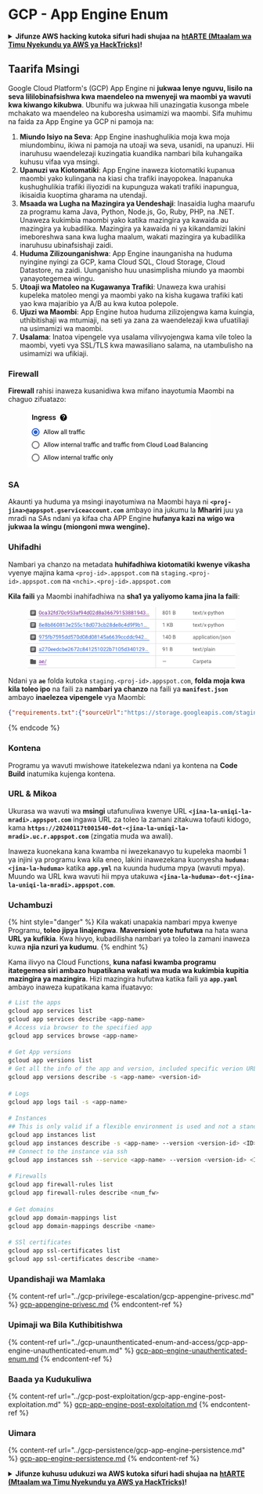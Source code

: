 # GCP - App Engine Enum

<details>

<summary><strong>Jifunze AWS hacking kutoka sifuri hadi shujaa na</strong> <a href="https://training.hacktricks.xyz/courses/arte"><strong>htARTE (Mtaalam wa Timu Nyekundu ya AWS ya HackTricks)</strong></a><strong>!</strong></summary>

Njia nyingine za kusaidia HackTricks:

* Ikiwa unataka kuona **kampuni yako ikitangazwa kwenye HackTricks** au **kupakua HackTricks kwa PDF** Angalia [**MIPANGO YA USAJILI**](https://github.com/sponsors/carlospolop)!
* Pata [**bidhaa rasmi za PEASS & HackTricks**](https://peass.creator-spring.com)
* Gundua [**Familia ya PEASS**](https://opensea.io/collection/the-peass-family), mkusanyiko wetu wa [**NFTs**](https://opensea.io/collection/the-peass-family) ya kipekee
* **Jiunge na** 💬 [**Kikundi cha Discord**](https://discord.gg/hRep4RUj7f) au [**kikundi cha telegram**](https://t.me/peass) au **tufuate** kwenye **Twitter** 🐦 [**@hacktricks\_live**](https://twitter.com/hacktricks\_live)**.**
* **Shiriki mbinu zako za udukuzi kwa kuwasilisha PRs kwa** [**HackTricks**](https://github.com/carlospolop/hacktricks) na [**HackTricks Cloud**](https://github.com/carlospolop/hacktricks-cloud) repos za github.

</details>

## Taarifa Msingi <a href="#reviewing-app-engine-configurations" id="reviewing-app-engine-configurations"></a>

Google Cloud Platform's (GCP) App Engine ni **jukwaa lenye nguvu, lisilo na seva lililobinafsishwa kwa maendeleo na mwenyeji wa maombi ya wavuti kwa kiwango kikubwa**. Ubunifu wa jukwaa hili unazingatia kusonga mbele mchakato wa maendeleo na kuboresha usimamizi wa maombi. Sifa muhimu na faida za App Engine ya GCP ni pamoja na:

1. **Miundo Isiyo na Seva**: App Engine inashughulikia moja kwa moja miundombinu, ikiwa ni pamoja na utoaji wa seva, usanidi, na upanuzi. Hii inaruhusu waendelezaji kuzingatia kuandika nambari bila kuhangaika kuhusu vifaa vya msingi.
2. **Upanuzi wa Kiotomatiki**: App Engine inaweza kiotomatiki kupanua maombi yako kulingana na kiasi cha trafiki inayopokea. Inapanuka kushughulikia trafiki iliyozidi na kupunguza wakati trafiki inapungua, ikisaidia kuoptima gharama na utendaji.
3. **Msaada wa Lugha na Mazingira ya Uendeshaji**: Inasaidia lugha maarufu za programu kama Java, Python, Node.js, Go, Ruby, PHP, na .NET. Unaweza kukimbia maombi yako katika mazingira ya kawaida au mazingira ya kubadilika. Mazingira ya kawaida ni ya kikandamizi lakini imeboreshwa sana kwa lugha maalum, wakati mazingira ya kubadilika inaruhusu ubinafsishaji zaidi.
4. **Huduma Zilizounganishwa**: App Engine inaunganisha na huduma nyingine nyingi za GCP, kama Cloud SQL, Cloud Storage, Cloud Datastore, na zaidi. Uunganisho huu unasimplisha miundo ya maombi yanayotegemea wingu.
5. **Utoaji wa Matoleo na Kugawanya Trafiki**: Unaweza kwa urahisi kupeleka matoleo mengi ya maombi yako na kisha kugawa trafiki kati yao kwa majaribio ya A/B au kwa kutoa polepole.
6. **Ujuzi wa Maombi**: App Engine hutoa huduma zilizojengwa kama kuingia, uthibitishaji wa mtumiaji, na seti ya zana za waendelezaji kwa ufuatiliaji na usimamizi wa maombi.
7. **Usalama**: Inatoa vipengele vya usalama vilivyojengwa kama vile toleo la maombi, vyeti vya SSL/TLS kwa mawasiliano salama, na utambulisho na usimamizi wa ufikiaji.

### Firewall

**Firewall** rahisi inaweza kusanidiwa kwa mifano inayotumia Maombi na chaguo zifuatazo:

<figure><img src="../../../.gitbook/assets/image (246).png" alt=""><figcaption></figcaption></figure>

### SA

Akaunti ya huduma ya msingi inayotumiwa na Maombi haya ni **`<proj-jina>@appspot.gserviceaccount.com`** ambayo ina jukumu la **Mhariri** juu ya mradi na SAs ndani ya kifaa cha APP Engine **hufanya kazi na wigo wa jukwaa la wingu (miongoni mwa wengine).**

### Uhifadhi

Nambari ya chanzo na metadata **huhifadhiwa kiotomatiki kwenye vikasha** vyenye majina kama `<proj-id>.appspot.com` na `staging.<proj-id>.appspot.com` na `<nchi>.<proj-id>.appspot.com`

**Kila faili** ya Maombi inahifadhiwa na **sha1 ya yaliyomo kama jina la faili**:

<figure><img src="../../../.gitbook/assets/image (82).png" alt=""><figcaption></figcaption></figure>

Ndani ya **`ae`** folda kutoka `staging.<proj-id>.appspot.com`, **folda moja kwa kila toleo ipo** na faili za **nambari ya chanzo** na faili ya **`manifest.json`** ambayo **inaelezea vipengele** vya Maombi:
```json
{"requirements.txt":{"sourceUrl":"https://storage.googleapis.com/staging.onboarding-host-98efbf97812843.appspot.com/a270eedcbe2672c841251022b7105d340129d108","sha1Sum":"a270eedc_be2672c8_41251022_b7105d34_0129d108"},"main_test.py":{"sourceUrl":"https://storage.googleapis.com/staging.onboarding-host-98efbf97812843.appspot.com/0ca32fd70c953af94d02d8a36679153881943f32","sha1Sum":"0ca32fd7_0c953af9_4d02d8a ...
```
{% endcode %}

### Kontena

Programu ya wavuti mwishowe itatekelezwa ndani ya kontena na **Code Build** inatumika kujenga kontena.

### URL & Mikoa

Ukurasa wa wavuti wa **msingi** utafunuliwa kwenye URL **`<jina-la-uniqi-la-mradi>.appspot.com`** ingawa URL za toleo la zamani zitakuwa tofauti kidogo, kama **`https://20240117t001540-dot-<jina-la-uniqi-la-mradi>.uc.r.appspot.com`** (zingatia muda wa awali).

Inaweza kuonekana kana kwamba ni iwezekanavyo tu kupeleka maombi 1 ya injini ya programu kwa kila eneo, lakini inawezekana kuonyesha **`huduma: <jina-la-huduma>`** katika **`app.yml`** na kuunda huduma mpya (wavuti mpya). Muundo wa URL kwa wavuti hii mpya utakuwa **`<jina-la-huduma>-dot-<jina-la-uniqi-la-mradi>.appspot.com`**.

### Uchambuzi

{% hint style="danger" %}
Kila wakati unapakia nambari mpya kwenye Programu, **toleo jipya linajengwa**. **Maversioni yote hufutwa** na hata wana **URL ya kufikia**. Kwa hivyo, kubadilisha nambari ya toleo la zamani inaweza kuwa **njia nzuri ya kudumu**.
{% endhint %}

Kama ilivyo na Cloud Functions, **kuna nafasi kwamba programu itategemea siri ambazo hupatikana wakati wa muda wa kukimbia kupitia mazingira ya mazingira**. Hizi mazingira hufutwa katika faili ya **`app.yaml`** ambayo inaweza kupatikana kama ifuatavyo:
```bash
# List the apps
gcloud app services list
gcloud app services describe <app-name>
# Access via browser to the specified app
gcloud app services browse <app-name>

# Get App versions
gcloud app versions list
# Get all the info of the app and version, included specific verion URL and the env
gcloud app versions describe -s <app-name> <version-id>

# Logs
gcloud app logs tail -s <app-name>

# Instances
## This is only valid if a flexible environment is used and not a standard one
gcloud app instances list
gcloud app instances describe -s <app-name> --version <version-id> <ID>
## Connect to the instance via ssh
gcloud app instances ssh --service <app-name> --version <version-id> <ID>

# Firewalls
gcloud app firewall-rules list
gcloud app firewall-rules describe <num_fw>

# Get domains
gcloud app domain-mappings list
gcloud app domain-mappings describe <name>

# SSl certificates
gcloud app ssl-certificates list
gcloud app ssl-certificates describe <name>
```
### Upandishaji wa Mamlaka

{% content-ref url="../gcp-privilege-escalation/gcp-appengine-privesc.md" %}
[gcp-appengine-privesc.md](../gcp-privilege-escalation/gcp-appengine-privesc.md)
{% endcontent-ref %}

### Upimaji wa Bila Kuthibitishwa

{% content-ref url="../gcp-unaunthenticated-enum-and-access/gcp-app-engine-unauthenticated-enum.md" %}
[gcp-app-engine-unauthenticated-enum.md](../gcp-unaunthenticated-enum-and-access/gcp-app-engine-unauthenticated-enum.md)
{% endcontent-ref %}

### Baada ya Kudukuliwa

{% content-ref url="../gcp-post-exploitation/gcp-app-engine-post-exploitation.md" %}
[gcp-app-engine-post-exploitation.md](../gcp-post-exploitation/gcp-app-engine-post-exploitation.md)
{% endcontent-ref %}

### Uimara

{% content-ref url="../gcp-persistence/gcp-app-engine-persistence.md" %}
[gcp-app-engine-persistence.md](../gcp-persistence/gcp-app-engine-persistence.md)
{% endcontent-ref %}

<details>

<summary><strong>Jifunze kuhusu udukuzi wa AWS kutoka sifuri hadi shujaa na</strong> <a href="https://training.hacktricks.xyz/courses/arte"><strong>htARTE (Mtaalam wa Timu Nyekundu ya AWS ya HackTricks)</strong></a><strong>!</strong></summary>

Njia nyingine za kusaidia HackTricks:

* Ikiwa unataka kuona **kampuni yako ikitangazwa kwenye HackTricks** au **kupakua HackTricks kwa PDF** Angalia [**MIPANGO YA KUJIUNGA**](https://github.com/sponsors/carlospolop)!
* Pata [**bidhaa rasmi za PEASS & HackTricks**](https://peass.creator-spring.com)
* Gundua [**Familia ya PEASS**](https://opensea.io/collection/the-peass-family), mkusanyiko wetu wa [**NFTs**](https://opensea.io/collection/the-peass-family) ya kipekee
* **Jiunge na** 💬 [**Kikundi cha Discord**](https://discord.gg/hRep4RUj7f) au kikundi cha [**telegram**](https://t.me/peass) au **tufuate** kwenye **Twitter** 🐦 [**@hacktricks\_live**](https://twitter.com/hacktricks\_live)**.**
* **Shiriki mbinu zako za udukuzi kwa kuwasilisha PRs kwa** [**HackTricks**](https://github.com/carlospolop/hacktricks) na [**HackTricks Cloud**](https://github.com/carlospolop/hacktricks-cloud) repos za github.

</details>
